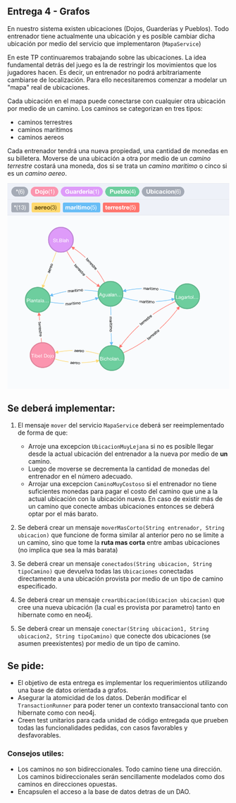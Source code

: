 ## Entrega 4 - Grafos

En nuestro sistema existen ubicaciones (Dojos, Guarderías y Pueblos). Todo entrenador
tiene actualmente una ubicación y es posible cambiar dicha ubicación por medio
del servicio que implementaron (`MapaService`)

En este TP continuaremos trabajando sobre las ubicaciones. La idea fundamental
detrás del juego es la de restringir los movimientos que los jugadores hacen. Es
decir, un entrenador no podrá arbitrariamente cambiarse de localización. Para ello
necesitaremos comenzar a modelar un "mapa" real de ubicaciones.

Cada ubicación en el mapa puede conectarse con cualquier otra ubicación por
medio de un camino. Los caminos se categorizan en tres tipos:

- caminos terrestres
- caminos maritimos
- caminos aereos

Cada entrenador tendrá una nueva propiedad, una cantidad de monedas en su billetera.
Moverse de una ubicación a otra por medio de un *camino terrestre* costará una moneda,
dos si se trata un *camino maritimo* o cinco si es un *camino aereo*.

<p align="center">
  <img src="graph.png" />
</p>

## Se deberá implementar:
1. El mensaje `mover` del servicio `MapaService` deberá ser reeimplementado de forma
de que:
    * Arroje una excepcion `UbicacionMuyLejana` si no es posible llegar desde
la actual ubicación del entrenador a la nueva por medio de **un** camino.
    * Luego de moverse se decrementa la cantidad de monedas del entrenador en el número
adecuado.
    * Arrojar una excepcion `CaminoMuyCostoso` si el entrenador no tiene suficientes
monedas para pagar el costo del camino que une a la actual ubicación con la
ubicación nueva. En caso de existir más de un camino que conecte ambas ubicaciones
entonces se deberá optar por el más barato.

2. Se deberá crear un mensaje `moverMasCorto(String entrenador, String ubicacion)`
que funcione de forma similar al anterior pero no se limite a un camino, sino que
tome la **ruta mas corta** entre ambas ubicaciones (no implica que sea la más barata)

3. Se deberá crear un mensaje `conectados(String ubicacion, String tipoCamino)` que
devuelva todas las `Ubicaciones` conectadas directamente a una ubicación provista
por medio de un tipo de camino especificado.

4. Se deberá crear un mensaje `crearUbicacion(Ubicacion ubicacion)` que cree
una nueva ubicación (la cual es provista por parametro) tanto en hibernate
como en neo4j.

5. Se deberá crear un mensaje `conectar(String ubicacion1, String ubicacion2, String tipoCamino)`
que conecte dos ubicaciones (se asumen preexistentes) por medio de un tipo de
camino.

## Se pide:
- El objetivo de esta entrega es implementar los requerimientos utilizando una
base de datos orientada a grafos.
- Asegurar la atomicidad de los datos. Deberán modificar el `TransactionRunner` para poder tener un contexto 
transaccional tanto con hibernate como con neo4j. 
- Creen test unitarios para cada unidad de código entregada que prueben todas las
funcionalidades pedidas, con casos favorables y desfavorables.

### Consejos utiles:
- Los caminos no son bidireccionales. Todo camino tiene una
  dirección. Los caminos bidireccionales serán sencillamente modelados como dos
  caminos en direcciones opuestas.
- Encapsulen el acceso a la base de datos detras de un DAO.
